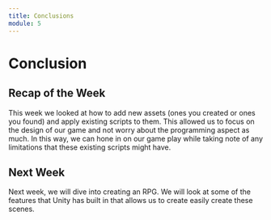 ```yaml
---
title: Conclusions
module: 5
---
```


# Conclusion

## Recap of the Week

This week we looked at how to add new assets (ones you created or ones you found) and apply existing scripts to them.  This allowed us to focus on the design of our game and not worry about the programming aspect as much.  In this way, we can hone in on our game play while taking note of any limitations that these existing scripts might have.

## Next Week

Next week, we will dive into creating an RPG.  We will look at some of the features that Unity has built in that allows us to create easily create these scenes.

